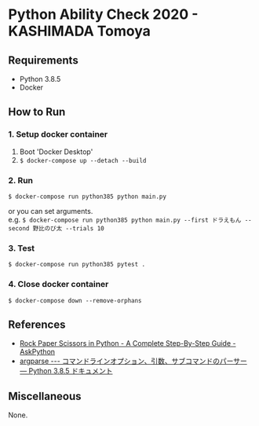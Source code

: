 # Python Ability Check 2020 - KASHIMADA Tomoya

## Requirements

- Python 3.8.5
- Docker

## How to Run

### 1. Setup docker container
1. Boot 'Docker Desktop'
1. `$ docker-compose up --detach --build`

### 2. Run
`$ docker-compose run python385 python main.py`

or you can set arguments.  
e.g. `$ docker-compose run python385 python main.py --first ドラえもん --second 野比のび太 --trials 10`

### 3. Test

`$ docker-compose run python385 pytest .`

### 4. Close docker container

`$ docker-compose down --remove-orphans`

## References

- [Rock Paper Scissors in Python \- A Complete Step\-By\-Step Guide \- AskPython](https://www.askpython.com/python/examples/rock-paper-scissors-in-python)
- [argparse \-\-\- コマンドラインオプション、引数、サブコマンドのパーサー — Python 3\.8\.5 ドキュメント](https://docs.python.org/ja/3/library/argparse.html)

## Miscellaneous

None.
